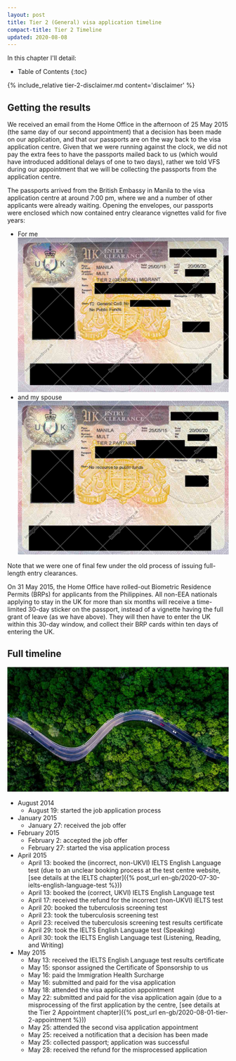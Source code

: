 ```yaml
---
layout: post
title: Tier 2 (General) visa application timeline
compact-title: Tier 2 Timeline
updated: 2020-08-08
---
```


In this chapter I'll detail:

* Table of Contents
{:toc}

{% include_relative tier-2-disclaimer.md content='disclaimer' %}

## Getting the results
We received an email from the Home Office in the afternoon of 25 May 2015 (the same day of our second appointment) that a decision has been made on our application, and that our passports are on the way back to the visa application centre. Given that we were running against the clock, we did not pay the extra fees to have the passports mailed back to us (which would have introduced additional delays of one to two days), rather we told VFS during our appointment that we will be collecting the passports from the application centre.

The passports arrived from the British Embassy in Manila to the visa application centre at around 7:00 pm, where we and a number of other applicants were already waiting. Opening the envelopes, our passports were enclosed which now contained entry clearance vignettes valid for five years:

* For me
    ![Tier 2 (General) Entry Clearance Vignette, main applicant](/assets/tier-2-entry-clearance-vignette-main-applicant.jpg)
* and my spouse
    ![Tier 2 (General) Entry Clearance Vignette, dependant](/assets/tier-2-entry-clearance-vignette-dependant.jpg)

Note that we were one of final few under the old process of issuing full-length entry clearances.

On 31 May 2015, the Home Office have rolled-out Biometric Residence Permits (BRPs) for applicants from the Philippines. All non-EEA nationals applying to stay in the UK for more than six months will receive a time-limited 30-day sticker on the passport, instead of a vignette having the full grant of leave (as we have above). They will then have to enter the UK within this 30-day window, and collect their BRP cards within ten days of entering the UK.

## Full timeline
![](/assets/tier-2-journey.jpg)

* August 2014
    * August 19: started the job application process
* January 2015
    * January 27: received the job offer
* February 2015
    * February 2: accepted the job offer
    * February 27: started the visa application process
* April 2015
    * April 13: booked the (incorrect, non-UKVI) IELTS English Language test (due to an unclear booking process at the test centre website, [see details at the IELTS chapter]({% post_url en-gb/2020-07-30-ielts-english-language-test %}))
    * April 13: booked the (correct, UKVI) IELTS English Language test
    * April 17: received the refund for the incorrect (non-UKVI) IELTS test
    * April 20: booked the tuberculosis screening test
    * April 23: took the tuberculosis screening test
    * April 23: received the tuberculosis screening test results certificate
    * April 29: took the IELTS English Language test (Speaking)
    * April 30: took the IELTS English Language test (Listening, Reading, and Writing)
* May 2015
    * May 13: received the IELTS English Language test results certificate
    * May 15: sponsor assigned the Certificate of Sponsorship to us
    * May 16: paid the Immigration Health Surcharge
    * May 16: submitted and paid for the visa application
    * May 18: attended the visa application appointment
    * May 22: submitted and paid for the visa application again (due to a misprocessing of the first application by the centre, [see details at the Tier 2 Appointment chapter]({% post_url en-gb/2020-08-01-tier-2-appointment %}))
    * May 25: attended the second visa application appointment
    * May 25: received a notification that a decision has been made
    * May 25: collected passport; application was successful
    * May 28: received the refund for the misprocessed application